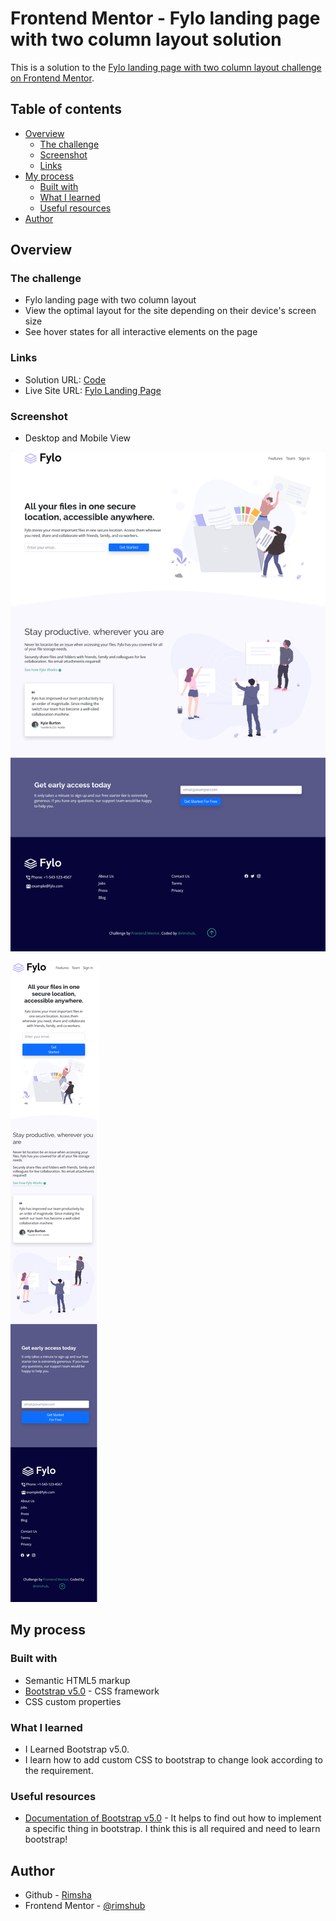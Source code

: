 # Frontend Mentor - Fylo landing page with two column layout solution

This is a solution to the [Fylo landing page with two column layout challenge on Frontend Mentor](https://www.frontendmentor.io/challenges/fylo-landing-page-with-two-column-layout-5ca5ef041e82137ec91a50f5). 

## Table of contents

- [Overview](#overview)
  - [The challenge](#the-challenge)
  - [Screenshot](#screenshot)
  - [Links](#links)
- [My process](#my-process)
  - [Built with](#built-with)
  - [What I learned](#what-i-learned)
  - [Useful resources](#useful-resources)
- [Author](#author)

## Overview

### The challenge

- Fylo landing page with two column layout
- View the optimal layout for the site depending on their device's screen size
- See hover states for all interactive elements on the page

### Links

- Solution URL: [Code](https://github.com/rimshub/fylo-landing-page)
- Live Site URL: [Fylo Landing Page](https://tender-albattani-4f8ca9.netlify.app/)

### Screenshot

- Desktop and Mobile View 

![](./images/desktop_view.png)

![](./images/mobile_view.png)

## My process

### Built with

- Semantic HTML5 markup
- [Bootstrap v5.0](https://getbootstrap.com/docs/5.0/getting-started/introduction/) - CSS framework
- CSS custom properties


### What I learned

 - I Learned Bootstrap v5.0. 
 - I learn how to add custom CSS to bootstrap to change look according to the requirement. 

### Useful resources

- [Documentation of Bootstrap v5.0](https://www.example.com) - It helps to find out how to implement a specific thing in bootstrap. I think this is all required and need to learn bootstrap!

## Author

- Github - [Rimsha](https://github.com/rimshub)
- Frontend Mentor - [@rimshub](https://www.frontendmentor.io/profile/rimshub)

